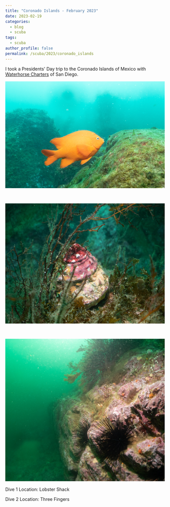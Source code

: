 ```yaml
---
title: "Coronado Islands - February 2023"
date: 2023-02-19
categories:
  - blog
  - scuba
tags:
  - scuba
author_profile: false
permalink: /scuba/2023/coronado_islands
---
```


I took a Presidents' Day trip to the Coronado Islands of Mexico with [Waterhorse Charters](https://www.waterhorsecharters.com) of San Diego.

![](/assets/images/scuba/coronado_islands/garibaldi.png)

<br>

![](/assets/images/scuba/coronado_islands/shell.png)

<br>

![](/assets/images/scuba/coronado_islands/urchin.png)

Dive 1 Location: Lobster Shack

Dive 2 Location: Three Fingers
